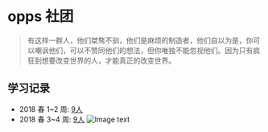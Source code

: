 # opps 社团
> 有这样一群人，他们桀骜不驯，他们是麻烦的制造者，他们自以为是，你可以嘲讽他们，可以不赞同他们的想法，但你唯独不能忽视他们。因为只有疯狂到想要改变世界的人，才能真正的改变世界。
## 学习记录
* 2018 春 1~2 周: [9人](./flags/2018-3-4.md)
* 2018 春 3~4 周: [9人](./flags/2018-3-19.md)
![Image text](https://raw.githubusercontent.com/opps-SDU/main/master/src/zjm.png)

